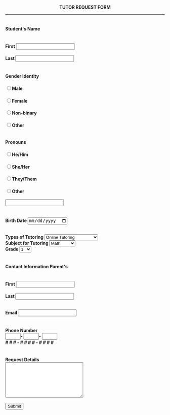 <!DOCTYPE html>
<html>
<head>
   <title>FORM VALIDATION ACTIVITY 03 </title>
</head>
         
<body><h4 align="center"><b>TUTOR REQUEST FORM </b><center>
<hr>
<h4 align="Left"><b><br>Student's Name
<body><form action="demo_form.asp" id="usrform">
<h4 align="left"><b><br>First</b> <input type="text name="usrname">
</form>
<form action="demo_form.asp" id="usrform">
<b><br>Last</b> <input type="text name="usrname">
</form>
<h4 align="Left"><b><br>Gender Identity
<h4 align="left"<td><input type="radio" name="gender">Male<br>
<h4 align="left"<td><input type="radio" name="gender">Female<br>
<h4 align="left"<td><input type="radio" name="gender">Non-binary<br>
<h4 align="left"<td><input type="radio" name="gender">Other<br>
</td>
<h4 align="Left"><b><br>Pronouns
<h4 align="left"<td><input type="radio" name="pronouns">He/Him<br>
<h4 align="left"<td><input type="radio" name="pronouns">She/Her<br>
<h4 align="left"<td><input type="radio" name="pronouns">They/Them<br>
<h4 align="left"<td><input type="radio" name="pronouns">Other<br>
</td>
</form>
<form action="demo_form.asp" id="usrform"></br><input type="text" name="usrform"></form>
<form action="demo_form.asp" id="usrform">
<h4 align="left"><b><br>Birth Date</b>
<input type="Date" id="myDate="></p>
<b><br>Types of Tutoring</b>
<select>
  <option value="Online Tutoring">Online Tutoring</option>
  <option value="Agreed address Tutoring">Agreed address Tutoring</option>
  <option value="In-home Tutoring">In-home Tutoring</option>
</select>
<b><br>Subject for Tutoring</b>
<select>
  <option value="Math">Math</option>
  <option value="Physics">Physics</option>
  <option value="Chemistry">Chemistry</option>
  <option value="Literature">Literature</option>
  <option value="Biology">Biology</option>
  <option value="History">History</option></td>
 </select>
</form>
<b><br>Grade</b>
<select>
  <option value="1">1</option>
  <option value="2">2</option>
  <option value="3">3</option>
  <option value="4">4</option>
  <option value="5">5</option>
  <option value="6">6</option>
  <option value="7">7</option>
  <option value="8">8</option>
  <option value="9">9</option>
  <option value="10">10</option>
  <option value="11">11</option>
  <option value="12">12</option>
</select>
<h4 align="Left"><b><br>Contact Information Parent's
<body><form action="demo_form.asp" id="usrform">
<h4 align="left"><b><br>First</b> <input type="text name="usrname">
</form>
<form action="demo_form.asp" id="usrform">
<b><br>Last</b> <input type="text name="usrname">
</form>
<form action="demo_form.asp" id="usrform">
<b><br>Email</b> <input type="text name="usrname">
</form>
<h4 align="left"><b><br>Phone Number</b>
<form action="/action_page.php">
<input type="number" id="quantity" name="quantity" min="3" max="3">-</b>
<input type="number" id="quantity"name="quantity" min="4" max="4">-</b>
<input type="number" id="quantity"name="quantity" min="4" max="4"
<h4 align="left"><b><br> #   #   #   -   #  #  #  #    -    #  #  #  #</b>
</form>
<h4 align="left"><b><br>Request Details</b>
<form action="/html/tags/html_form_tag_action.cfm" method="post">
<div>
<textarea id="freeform" name="freeform" rows="7" cols="28">
</textarea><br><br>
<input type="submit" value="Submit">
</form>

</body>
</html>
